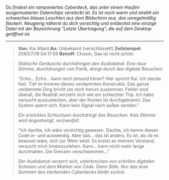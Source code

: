 _Du findest ein ramponiertes Cyberdeck, das unter einem Haufen ausgemusterter Datenchips versteckt ist. Es ist noch warm und strahlt ein schwaches blaues Leuchten aus dem Bildschirm aus, das unregelmäßig flackert. Neugierig näherst du dich vorsichtig und entdeckst eine einzige Datei mit der Bezeichnung "Letzte Übertragung", die auf dem Desktop geöffnet ist._

---

> **Von:** Kai Allard
> **An:** Unbekannt (verschlüsselt)
> **Zeitstempel:** 2083/7/18 04:17:59
> **Betreff:** Choom, Das ist nicht schön

> _Statische Geräusche durchdringen den Audiokanal. Eine raue Stimme, durchdrungen von Panik, dringt durch das digitale Rauschen._
>
> "Echo... Echo... kann mich jemand hören? Hier spricht Kai. Ich stecke fest. Tief im Inneren dieses verdammten Konstrukts. Das ganze verdammte Ding bricht um mich herum zusammen. Fehler sind überall, die Realität verzieht sich wie ein schlechter Trip. Ich habe versucht auszustecken, aber der Knoten ist durchgebrannt. Das System sperrt sich. Kann kein Signal nach außen senden."
>
> _Ein ersticktes Schluchzen durchdringt das Rauschen. Kais Stimme wird angestrengt, verzweifelt._
>
> "Ich dachte, ich wäre vorsichtig gewesen. Dachte, ich kenne diesen Code in- und auswendig. Aber das... das ist anders. Es ist, als ob es bewusst wäre, sich zur Wehr setzt. Es kratzt an meinem Verstand, versucht mich hineinzuziehen. Kann... kann nicht mehr lange durchhalten. Die Grenzen verschwimmen..."
>
> _Der Audiokanal verzerrt sich, unterbrochen von schrillen digitalen Schreien und dem Mahlen von Code. Dann Stille. Nur das leise Summen des sterbenden Cyberdecks bleibt zurück._
